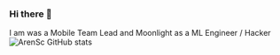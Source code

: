 ### Hi there 👋
I am was a Mobile Team Lead and Moonlight as a ML Engineer / Hacker
![ArenSc GitHub stats](https://github-readme-stats.vercel.app/api?username=arensc&show_icons=true&count_private=true&theme=radical)
<!--
**ArEnSc/ArEnSc** is a ✨ _special_ ✨ repository because its `README.md` (this file) appears on your GitHub profile.

Here are some ideas to get you started:

- 🔭 I’m currently working on ... RWKV OSX / iOS Library
- 🌱 I’m currently learning ...
- 👯 I’m looking to collaborate on ...
- 🤔 I’m looking for help with ...
- 💬 Ask me about ...
- 📫 How to reach me: ...
- 😄 Pronouns: ...
- ⚡ Fun fact: ...
-->
